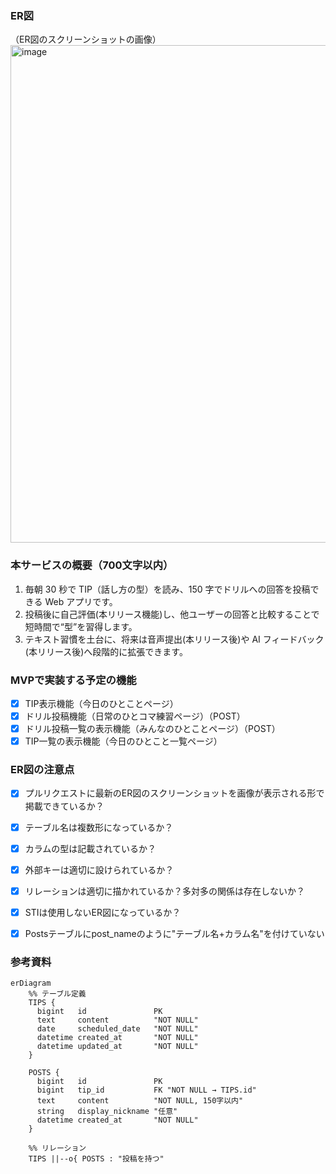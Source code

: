 ### ER図
（ER図のスクリーンショットの画像）
<img width="593" height="796" alt="image" src="https://github.com/user-attachments/assets/141f836c-3a86-48c3-9eb4-c6b0575199c2" />


### 本サービスの概要（700文字以内）
1. 毎朝 30 秒で TIP（話し方の型）を読み、150 字でドリルへの回答を投稿できる Web アプリです。
2. 投稿後に自己評価(本リリース機能)し、他ユーザーの回答と比較することで短時間で“型”を習得します。
3. テキスト習慣を土台に、将来は音声提出(本リリース後)や AI フィードバック(本リリース後)へ段階的に拡張できます。

### MVPで実装する予定の機能
- [x]  TIP表示機能（今日のひとことページ）
- [x]  ドリル投稿機能（日常のひとコマ練習ページ）（POST）
- [x]  ドリル投稿一覧の表示機能（みんなのひとことページ）（POST）
- [x]  TIP一覧の表示機能（今日のひとこと一覧ページ）

### ER図の注意点
- [x] プルリクエストに最新のER図のスクリーンショットを画像が表示される形で掲載できているか？
- [x] テーブル名は複数形になっているか？
- [x] カラムの型は記載されているか？
- [x] 外部キーは適切に設けられているか？
- [x] リレーションは適切に描かれているか？多対多の関係は存在しないか？
- [x] STIは使用しないER図になっているか？
- [x] Postsテーブルにpost_nameのように"テーブル名+カラム名"を付けていない


### 参考資料
```mermaid
erDiagram
    %% テーブル定義
    TIPS {
      bigint   id               PK
      text     content          "NOT NULL"
      date     scheduled_date   "NOT NULL"
      datetime created_at       "NOT NULL"
      datetime updated_at       "NOT NULL"
    }

    POSTS {
      bigint   id               PK
      bigint   tip_id           FK "NOT NULL → TIPS.id"
      text     content          "NOT NULL, 150字以内"
      string   display_nickname "任意"
      datetime created_at       "NOT NULL"
    }

    %% リレーション
    TIPS ||--o{ POSTS : "投稿を持つ"

```
